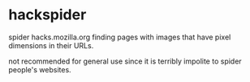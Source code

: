 hackspider
==========

spider hacks.mozilla.org finding pages with images that have pixel dimensions in their URLs.

not recommended for general use since it is terribly impolite to spider people's websites.
